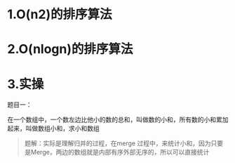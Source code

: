 # 1.O(n2)的排序算法

# 2.O(nlogn)的排序算法

# 3.实操

题目一：

在一个数组中，一个数左边比他小的数的总和，叫做数的小和，所有数的小和累加起来，叫做数组小和，求小和数组

> 题解：实际是理解归并的过程，在merge 过程中，来统计小和，因为只要是Merge，两边的数组就是内部有序外部无序的，所以可以直接统计





